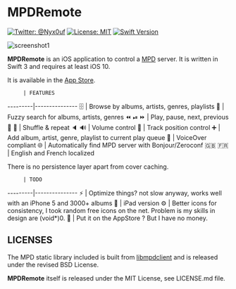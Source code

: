 MPDRemote
==============

[![Twitter: @Nyx0uf](https://img.shields.io/badge/contact-@Nyx0uf-blue.svg?style=flat)](https://twitter.com/Nyx0uf) [![License: MIT](https://img.shields.io/badge/license-MIT-blue.svg?style=flat)](https://github.com/Nyx0uf/MPDRemote/blob/master/LICENSE.md) [![Swift Version](https://img.shields.io/badge/Swift-3.0-orange.svg)]()

![screenshot1](https://mpdremote.whine.fr/img/demo-screen-2.gif)

**MPDRemote** is an iOS application to control a [MPD](http://www.musicpd.org/) server. It is written in Swift 3 and requires at least iOS 10.

It is available in the [App Store](https://itunes.apple.com/us/app/mpdremote/id1202933180?ls=1&mt=8).

         | FEATURES
---------|---------------
🗄 | Browse by albums, artists, genres, playlists
🔎 | Fuzzy search for albums, artists, genres
⏪ ⏯ ⏩ | Play, pause, next, previous
🔀 🔁 | Shuffle & repeat
🔈 🔊 | Volume control
📍 | Track position control
➕ | Add album, artist, genre, playlist to current play queue
💬 | VoiceOver compliant
🌐 | Automatically find MPD server with Bonjour/Zeroconf
🇬🇧 🇫🇷 | English and French localized

There is no persistence layer apart from cover caching.

         | TODO
---------|---------------
⚡️ | Optimize things? not slow anyway, works well with an iPhone 5 and 3000+ albums
📱 | iPad version
⚙ | Better icons for consistency, I took random free icons on the net. Problem is my skills in design are (void*)0.
🏁 | Put it on the AppStore ? But I have no money.

LICENSES
-----------------

The MPD static library included is built from [libmpdclient](https://github.com/cmende/libmpdclient) and is released under the revised BSD License.

**MPDRemote** itself is released under the MIT License, see LICENSE.md file.
